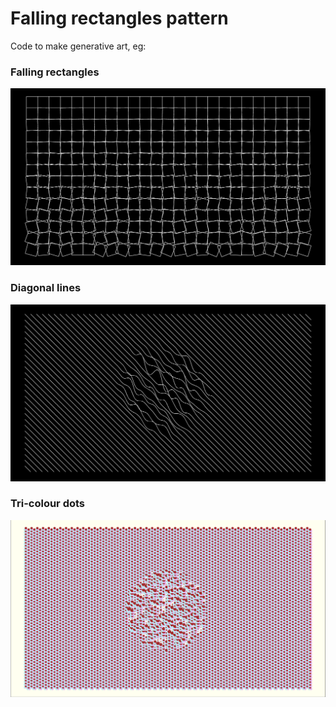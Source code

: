 # Falling rectangles  pattern

Code to make generative art, eg:

### Falling rectangles
![](Charts/falling_rectangles_lo_res.png "Rectangles")


### Diagonal lines
![](Charts/diagonal_lines_lo_res.png "Lines")


### Tri-colour dots
![](Charts/tri_colour_dots_lo_res.png "Dots")
